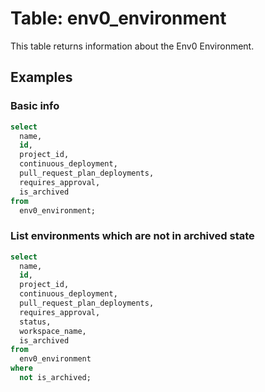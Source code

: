 # Table: env0_environment

This table returns information about the Env0 Environment.

## Examples

### Basic info

```sql
select
  name,
  id,
  project_id,
  continuous_deployment,
  pull_request_plan_deployments,
  requires_approval,
  is_archived
from
  env0_environment;
```

### List environments which are not in archived state

```sql
select
  name,
  id,
  project_id,
  continuous_deployment,
  pull_request_plan_deployments,
  requires_approval,
  status,
  workspace_name,
  is_archived
from
  env0_environment
where
  not is_archived;
```